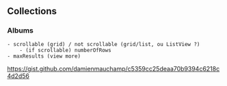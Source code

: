 #

## Collections

### Albums

    - scrollable (grid) / not scrollable (grid/list, ou ListView ?)
    	- (if scrollable) numberOfRows
    - maxResults (view more)

https://gist.github.com/damienmauchamp/c5359cc25deaa70b9394c6218c4d2d56
